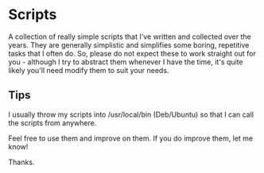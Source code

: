 Scripts
=======

A collection of really simple scripts that I've written and collected over the
years. They are generally simplistic and simplifies some boring, repetitive tasks
that I often do. So, please do not expect these to work straight out for you - 
although I try to abstract them whenever I have the time, it's quite likely
you'll need modify them to suit your needs.

Tips
----
I usually throw my scripts into /usr/local/bin (Deb/Ubuntu) so that I can call 
the scripts from anywhere.

Feel free to use them and improve on them. If you do improve them, let me know!

Thanks.

